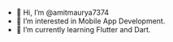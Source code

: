 - 👋 Hi, I’m @amitmaurya7374
- 👀 I’m interested in Mobile App Development.
- 🌱 I’m currently learning  Flutter and Dart.
<!---
- 💞️ I’m looking to collaborate on 
- 📫 How to reach me ...
--->
<!---
amitmaurya7374/amitmaurya7374 is a ✨ special ✨ repository because its `README.md` (this file) appears on your GitHub profile.
You can click the Preview link to take a look at your changes.
--->
